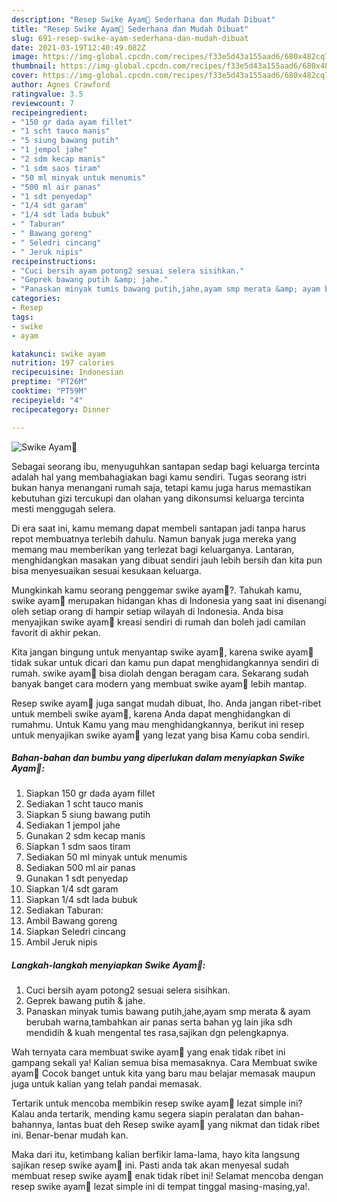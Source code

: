 ```yaml
---
description: "Resep Swike Ayam🥘 Sederhana dan Mudah Dibuat"
title: "Resep Swike Ayam🥘 Sederhana dan Mudah Dibuat"
slug: 691-resep-swike-ayam-sederhana-dan-mudah-dibuat
date: 2021-03-19T12:40:49.082Z
image: https://img-global.cpcdn.com/recipes/f33e5d43a155aad6/680x482cq70/swike-ayam🥘-foto-resep-utama.jpg
thumbnail: https://img-global.cpcdn.com/recipes/f33e5d43a155aad6/680x482cq70/swike-ayam🥘-foto-resep-utama.jpg
cover: https://img-global.cpcdn.com/recipes/f33e5d43a155aad6/680x482cq70/swike-ayam🥘-foto-resep-utama.jpg
author: Agnes Crawford
ratingvalue: 3.5
reviewcount: 7
recipeingredient:
- "150 gr dada ayam fillet"
- "1 scht tauco manis"
- "5 siung bawang putih"
- "1 jempol jahe"
- "2 sdm kecap manis"
- "1 sdm saos tiram"
- "50 ml minyak untuk menumis"
- "500 ml air panas"
- "1 sdt penyedap"
- "1/4 sdt garam"
- "1/4 sdt lada bubuk"
- " Taburan"
- " Bawang goreng"
- " Seledri cincang"
- " Jeruk nipis"
recipeinstructions:
- "Cuci bersih ayam potong2 sesuai selera sisihkan."
- "Geprek bawang putih &amp; jahe."
- "Panaskan minyak tumis bawang putih,jahe,ayam smp merata &amp; ayam berubah warna,tambahkan air panas serta bahan yg lain jika sdh mendidih &amp; kuah mengental tes rasa,sajikan dgn pelengkapnya."
categories:
- Resep
tags:
- swike
- ayam

katakunci: swike ayam 
nutrition: 197 calories
recipecuisine: Indonesian
preptime: "PT26M"
cooktime: "PT59M"
recipeyield: "4"
recipecategory: Dinner

---
```



![Swike Ayam🥘](https://img-global.cpcdn.com/recipes/f33e5d43a155aad6/680x482cq70/swike-ayam🥘-foto-resep-utama.jpg)

Sebagai seorang ibu, menyuguhkan santapan sedap bagi keluarga tercinta adalah hal yang membahagiakan bagi kamu sendiri. Tugas seorang istri bukan hanya menangani rumah saja, tetapi kamu juga harus memastikan kebutuhan gizi tercukupi dan olahan yang dikonsumsi keluarga tercinta mesti menggugah selera.

Di era  saat ini, kamu memang dapat membeli santapan jadi tanpa harus repot membuatnya terlebih dahulu. Namun banyak juga mereka yang memang mau memberikan yang terlezat bagi keluarganya. Lantaran, menghidangkan masakan yang dibuat sendiri jauh lebih bersih dan kita pun bisa menyesuaikan sesuai kesukaan keluarga. 



Mungkinkah kamu seorang penggemar swike ayam🥘?. Tahukah kamu, swike ayam🥘 merupakan hidangan khas di Indonesia yang saat ini disenangi oleh setiap orang di hampir setiap wilayah di Indonesia. Anda bisa menyajikan swike ayam🥘 kreasi sendiri di rumah dan boleh jadi camilan favorit di akhir pekan.

Kita jangan bingung untuk menyantap swike ayam🥘, karena swike ayam🥘 tidak sukar untuk dicari dan kamu pun dapat menghidangkannya sendiri di rumah. swike ayam🥘 bisa diolah dengan beragam cara. Sekarang sudah banyak banget cara modern yang membuat swike ayam🥘 lebih mantap.

Resep swike ayam🥘 juga sangat mudah dibuat, lho. Anda jangan ribet-ribet untuk membeli swike ayam🥘, karena Anda dapat menghidangkan di rumahmu. Untuk Kamu yang mau menghidangkannya, berikut ini resep untuk menyajikan swike ayam🥘 yang lezat yang bisa Kamu coba sendiri.

<!--inarticleads1-->

##### Bahan-bahan dan bumbu yang diperlukan dalam menyiapkan Swike Ayam🥘:

1. Siapkan 150 gr dada ayam fillet
1. Sediakan 1 scht tauco manis
1. Siapkan 5 siung bawang putih
1. Sediakan 1 jempol jahe
1. Gunakan 2 sdm kecap manis
1. Siapkan 1 sdm saos tiram
1. Sediakan 50 ml minyak untuk menumis
1. Sediakan 500 ml air panas
1. Gunakan 1 sdt penyedap
1. Siapkan 1/4 sdt garam
1. Siapkan 1/4 sdt lada bubuk
1. Sediakan  Taburan:
1. Ambil  Bawang goreng
1. Siapkan  Seledri cincang
1. Ambil  Jeruk nipis




<!--inarticleads2-->

##### Langkah-langkah menyiapkan Swike Ayam🥘:

1. Cuci bersih ayam potong2 sesuai selera sisihkan.
1. Geprek bawang putih &amp; jahe.
1. Panaskan minyak tumis bawang putih,jahe,ayam smp merata &amp; ayam berubah warna,tambahkan air panas serta bahan yg lain jika sdh mendidih &amp; kuah mengental tes rasa,sajikan dgn pelengkapnya.




Wah ternyata cara membuat swike ayam🥘 yang enak tidak ribet ini gampang sekali ya! Kalian semua bisa memasaknya. Cara Membuat swike ayam🥘 Cocok banget untuk kita yang baru mau belajar memasak maupun juga untuk kalian yang telah pandai memasak.

Tertarik untuk mencoba membikin resep swike ayam🥘 lezat simple ini? Kalau anda tertarik, mending kamu segera siapin peralatan dan bahan-bahannya, lantas buat deh Resep swike ayam🥘 yang nikmat dan tidak ribet ini. Benar-benar mudah kan. 

Maka dari itu, ketimbang kalian berfikir lama-lama, hayo kita langsung sajikan resep swike ayam🥘 ini. Pasti anda tak akan menyesal sudah membuat resep swike ayam🥘 enak tidak ribet ini! Selamat mencoba dengan resep swike ayam🥘 lezat simple ini di tempat tinggal masing-masing,ya!.

